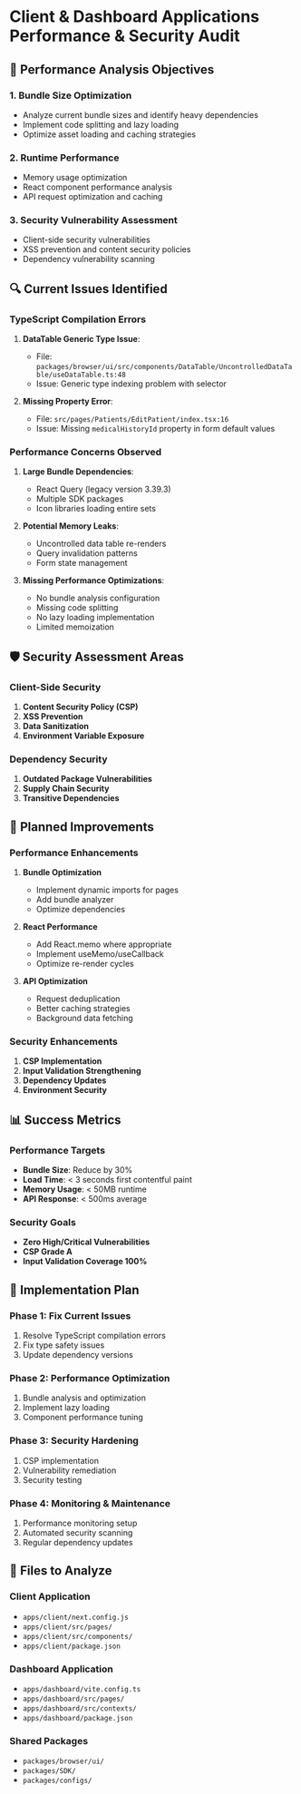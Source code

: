 # Client & Dashboard Applications Performance & Security Audit

## 🎯 Performance Analysis Objectives

### 1. **Bundle Size Optimization**

- Analyze current bundle sizes and identify heavy dependencies
- Implement code splitting and lazy loading
- Optimize asset loading and caching strategies

### 2. **Runtime Performance**

- Memory usage optimization
- React component performance analysis
- API request optimization and caching

### 3. **Security Vulnerability Assessment**

- Client-side security vulnerabilities
- XSS prevention and content security policies
- Dependency vulnerability scanning

## 🔍 Current Issues Identified

### TypeScript Compilation Errors

1. **DataTable Generic Type Issue**:

   - File: `packages/browser/ui/src/components/DataTable/UncontrolledDataTable/useDataTable.ts:48`
   - Issue: Generic type indexing problem with selector

2. **Missing Property Error**:
   - File: `src/pages/Patients/EditPatient/index.tsx:16`
   - Issue: Missing `medicalHistoryId` property in form default values

### Performance Concerns Observed

1. **Large Bundle Dependencies**:

   - React Query (legacy version 3.39.3)
   - Multiple SDK packages
   - Icon libraries loading entire sets

2. **Potential Memory Leaks**:

   - Uncontrolled data table re-renders
   - Query invalidation patterns
   - Form state management

3. **Missing Performance Optimizations**:
   - No bundle analysis configuration
   - Missing code splitting
   - No lazy loading implementation
   - Limited memoization

## 🛡️ Security Assessment Areas

### Client-Side Security

1. **Content Security Policy (CSP)**
2. **XSS Prevention**
3. **Data Sanitization**
4. **Environment Variable Exposure**

### Dependency Security

1. **Outdated Package Vulnerabilities**
2. **Supply Chain Security**
3. **Transitive Dependencies**

## 🔧 Planned Improvements

### Performance Enhancements

1. **Bundle Optimization**

   - Implement dynamic imports for pages
   - Add bundle analyzer
   - Optimize dependencies

2. **React Performance**

   - Add React.memo where appropriate
   - Implement useMemo/useCallback
   - Optimize re-render cycles

3. **API Optimization**
   - Request deduplication
   - Better caching strategies
   - Background data fetching

### Security Enhancements

1. **CSP Implementation**
2. **Input Validation Strengthening**
3. **Dependency Updates**
4. **Environment Security**

## 📊 Success Metrics

### Performance Targets

- **Bundle Size**: Reduce by 30%
- **Load Time**: < 3 seconds first contentful paint
- **Memory Usage**: < 50MB runtime
- **API Response**: < 500ms average

### Security Goals

- **Zero High/Critical Vulnerabilities**
- **CSP Grade A**
- **Input Validation Coverage 100%**

## 🚀 Implementation Plan

### Phase 1: Fix Current Issues

1. Resolve TypeScript compilation errors
2. Fix type safety issues
3. Update dependency versions

### Phase 2: Performance Optimization

1. Bundle analysis and optimization
2. Implement lazy loading
3. Component performance tuning

### Phase 3: Security Hardening

1. CSP implementation
2. Vulnerability remediation
3. Security testing

### Phase 4: Monitoring & Maintenance

1. Performance monitoring setup
2. Automated security scanning
3. Regular dependency updates

## 📁 Files to Analyze

### Client Application

- `apps/client/next.config.js`
- `apps/client/src/pages/`
- `apps/client/src/components/`
- `apps/client/package.json`

### Dashboard Application

- `apps/dashboard/vite.config.ts`
- `apps/dashboard/src/pages/`
- `apps/dashboard/src/contexts/`
- `apps/dashboard/package.json`

### Shared Packages

- `packages/browser/ui/`
- `packages/SDK/`
- `packages/configs/`
